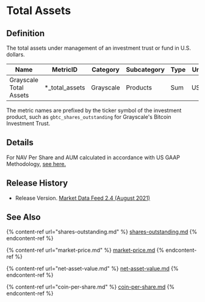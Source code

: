 # Total Assets

## Definition

The total assets under management of an investment trust or fund in U.S. dollars.

| Name                   | MetricID          | Category  | Subcategory | Type | Unit | Frequency |
| ---------------------- | ----------------- | --------- | ----------- | ---- | ---- | --------- |
| Grayscale Total Assets | \*\_total\_assets | Grayscale | Products    | Sum  | USD  | 1d        |

The metric names are prefixed by the ticker symbol of the investment product, such as `gbtc_shares_outstanding` for Grayscale's Bitcoin Investment Trust.

## Details

&#x20;For NAV Per Share and AUM calculated in accordance with US GAAP Methodology, [see here.](https://grayscale.com/gaap-page/)

## Release History

* Release Version. [Market Data Feed 2.4 (August 2021) ](https://coinmetrics.io/cm-market-data-feed-v2-4-release-notes/)

## See Also&#x20;

{% content-ref url="shares-outstanding.md" %}
[shares-outstanding.md](shares-outstanding.md)
{% endcontent-ref %}

{% content-ref url="market-price.md" %}
[market-price.md](market-price.md)
{% endcontent-ref %}

{% content-ref url="net-asset-value.md" %}
[net-asset-value.md](net-asset-value.md)
{% endcontent-ref %}

{% content-ref url="coin-per-share.md" %}
[coin-per-share.md](coin-per-share.md)
{% endcontent-ref %}

